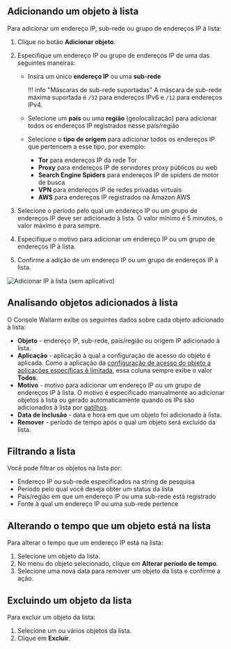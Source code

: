 ## Adicionando um objeto à lista

Para adicionar um endereço IP, sub-rede ou grupo de endereços IP à lista:

1. Clique no botão **Adicionar objeto**.
2. Especifique um endereço IP ou grupo de endereços IP de uma das seguintes maneiras:

    * Insira um único **endereço IP** ou uma **sub-rede**
        
        !!! info "Máscaras de sub-rede suportadas"
            A máscara de sub-rede máxima suportada é `/32` para endereços IPv6 e `/12` para endereços IPv4.
    
    * Selecione um **país** ou uma **região** (geolocalização) para adicionar todos os endereços IP registrados nesse país/região
    * Selecione o **tipo de origem** para adicionar todos os endereços IP que pertencem a esse tipo, por exemplo:
        * **Tor** para endereços IP da rede Tor
        * **Proxy** para endereços IP de servidores proxy públicos ou web
        * **Search Engine Spiders** para endereços IP de spiders de motor de busca
        * **VPN** para endereços IP de redes privadas virtuais
        * **AWS** para endereços IP registrados na Amazon AWS
3. Selecione o período pelo qual um endereço IP ou um grupo de endereços IP deve ser adicionado à lista. O valor mínimo é 5 minutos, o valor máximo é para sempre.
4. Especifique o motivo para adicionar um endereço IP ou um grupo de endereços IP à lista.
5. Confirme a adição de um endereço IP ou um grupo de endereços IP à lista.

![Adicionar IP à lista (sem aplicativo)](../../images/user-guides/ip-lists/add-ip-to-list-without-app.png)

## Analisando objetos adicionados à lista

O Console Wallarm exibe os seguintes dados sobre cada objeto adicionado à lista:

* **Objeto** - endereço IP, sub-rede, país/região ou origem IP adicionado à lista.
* **Aplicação** - aplicação à qual a configuração de acesso do objeto é aplicada. Como a aplicação da [configuração de acesso do objeto a aplicações específicas é limitada](overview.md#known-caveats-of-ip-lists-configuration), essa coluna sempre exibe o valor **Todos**.
* **Motivo** - motivo para adicionar um endereço IP ou um grupo de endereços IP à lista. O motivo é especificado manualmente ao adicionar objetos à lista ou gerado automaticamente quando os IPs são adicionados à lista por [gatilhos](../triggers/triggers.md).
* **Data de inclusão** - data e hora em que um objeto foi adicionado à lista.
* **Remover** - período de tempo após o qual um objeto será excluído da lista.

## Filtrando a lista

Você pode filtrar os objetos na lista por:

* Endereço IP ou sub-rede especificados na string de pesquisa
* Período pelo qual você deseja obter um status da lista
* País/região em que um endereço IP ou uma sub-rede está registrado
* Fonte à qual um endereço IP ou uma sub-rede pertence

## Alterando o tempo que um objeto está na lista

Para alterar o tempo que um endereço IP está na lista:

1. Selecione um objeto da lista.
2. No menu do objeto selecionado, clique em **Alterar período de tempo**.
3. Selecione uma nova data para remover um objeto da lista e confirme a ação.

## Excluindo um objeto da lista

Para excluir um objeto da lista:

1. Selecione um ou vários objetos da lista.
2. Clique em **Excluir**.